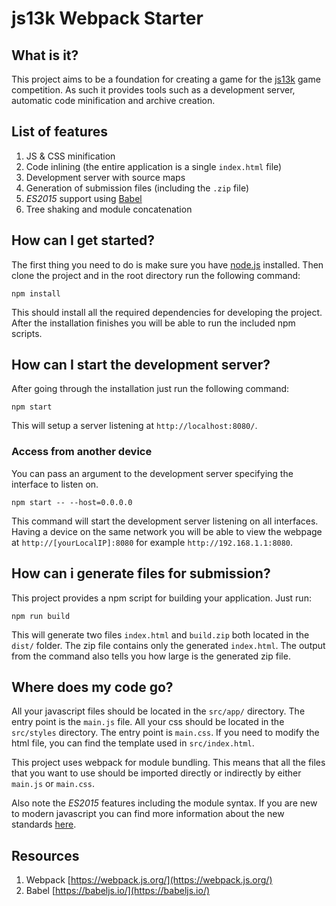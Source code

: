 # js13k Webpack Starter

## What is it?

This project aims to be a foundation for creating a game for the [js13k](http://js13kgames.com/) game competition. As such it provides tools such as a development server, automatic code minification and archive creation.

## List of features

1. JS & CSS minification
2. Code inlining (the entire application is a single `index.html` file)
3. Development server with source maps
4. Generation of submission files (including the `.zip` file)
5. *ES2015* support using [Babel](https://babeljs.io/)
5. Tree shaking and module concatenation

## How can I get started?

The first thing you need to do is make sure you have [node.js](https://nodejs.org/en/download/current/) installed. Then clone the project and in the root directory run the following command:

```
npm install
```

This should install all the required dependencies for developing the project. After the installation finishes you will be able to run the included npm scripts.

## How can I start the development server?

After going through the installation just run the following command:

```
npm start
```

This will setup a server listening at `http://localhost:8080/`.

### Access from another device

You can pass an argument to the development server specifying the interface to listen on.
```
npm start -- --host=0.0.0.0
```
This command will start the development server listening on all interfaces. Having a device on the same network you will be able to view the webpage at `http://[yourLocalIP]:8080` for example `http://192.168.1.1:8080`.

## How can i generate files for submission?

This project provides a npm script for building your application. Just run:
```
npm run build
```

This will generate two files `index.html` and `build.zip` both located in the `dist/` folder. The zip file contains only the generated `index.html`. The output from the command also tells you how large is the generated zip file.

## Where does my code go?

All your javascript files should be located in the `src/app/` directory. The entry point is the `main.js` file. All your css should be located in the `src/styles` directory. The entry point is `main.css`. If you need to modify the html file, you can find the template used in `src/index.html`.

This project uses webpack for module bundling. This means that all the files that you want to use should be imported directly or indirectly by either `main.js` or `main.css`.

Also note the *ES2015* features including the module syntax. If you are new to modern javascript you can find more information about the new standards [here](https://babeljs.io/learn-es2015/).

## Resources

1. Webpack [https://webpack.js.org/](https://webpack.js.org/)
2. Babel [https://babeljs.io/](https://babeljs.io/)

